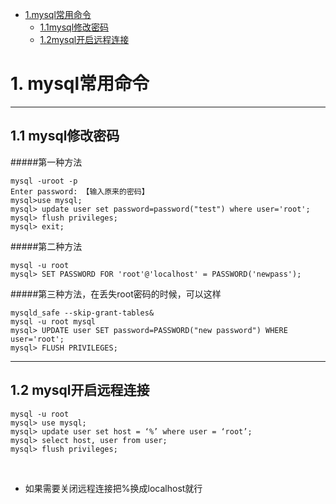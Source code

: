 * [1.mysql常用命令](#1)
    * [1.1mysql修改密码](#1.1)
    * [1.2mysql开启远程连接](#1.2)

<h1 id="1">1. mysql常用命令</h1>


----------
<h2 id="1.1">1.1 mysql修改密码</h2>
#####第一种方法

    mysql -uroot -p
    Enter password: 【输入原来的密码】
    mysql>use mysql;
    mysql> update user set password=password("test") where user='root';
    mysql> flush privileges;
    mysql> exit;  

#####第二种方法

    mysql -u root
    mysql> SET PASSWORD FOR 'root'@'localhost' = PASSWORD('newpass');
    
#####第三种方法，在丢失root密码的时候，可以这样

    mysqld_safe --skip-grant-tables&
    mysql -u root mysql
    mysql> UPDATE user SET password=PASSWORD("new password") WHERE user='root';
    mysql> FLUSH PRIVILEGES;
    
----------
<h2 id="1.2">1.2 mysql开启远程连接</h2>
    
    mysql -u root
    mysql> use mysql;
    mysql> update user set host = ‘%’ where user = ‘root’;
    mysql> select host, user from user;
    mysql> flush privileges;
    
* 如果需要关闭远程连接把%换成localhost就行
